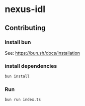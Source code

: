 # nexus-idl

## Contributing

### Install bun

See: https://bun.sh/docs/installation

### install dependencies

```bash
bun install
```

### Run

```bash
bun run index.ts
```
